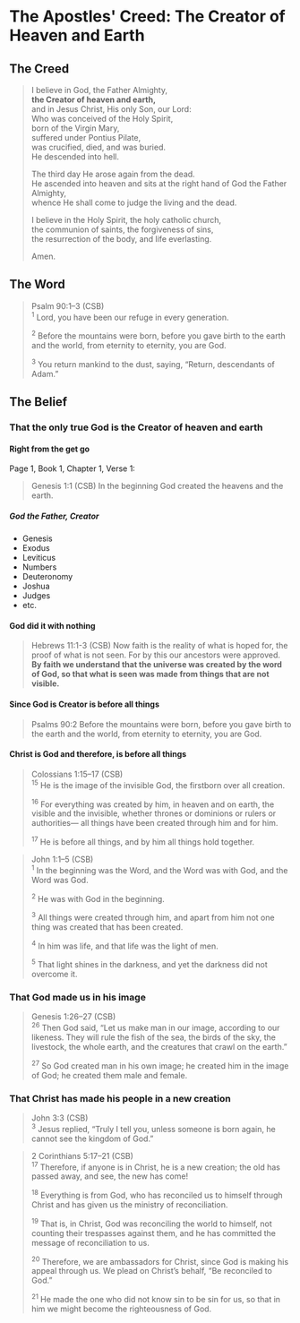 # The Apostles' Creed: The Creator of Heaven and Earth

## The Creed

>I believe in God, the Father Almighty,  
><bgy> **the Creator of heaven and earth,** </bgy>  
>and in Jesus Christ, His only Son, our Lord:  
>Who was conceived of the Holy Spirit,  
>born of the Virgin Mary,  
>suffered under Pontius Pilate,  
>was crucified, died, and was buried.  
>He descended into hell.  
>  
>The third day He arose again from the dead.  
>He ascended into heaven and sits at the right hand of God the Father Almighty,  
>whence He shall come to judge the living and the dead.  
>  
>I believe in the Holy Spirit, the holy catholic church,  
>the communion of saints, the forgiveness of sins,  
>the resurrection of the body, and life everlasting.  
>  
>Amen.

## The Word

>Psalm 90:1–3 (CSB)  
><sup>1</sup> Lord, you have been our refuge in every generation. 
>
><sup>2</sup> Before the mountains were born, before you gave birth to the earth and the world, from eternity to eternity, you are God. 
>
><sup>3</sup> You return mankind to the dust, saying, “Return, descendants of Adam.”

## The Belief

### That the only true God is the Creator of heaven and earth

#### Right from the get go

Page 1, Book 1, Chapter 1, Verse 1:

>Genesis 1:1 (CSB) In the beginning God created the heavens and the earth.

##### God the Father, Creator

- Genesis
- Exodus
- Leviticus
- Numbers
- Deuteronomy
- Joshua
- Judges
- etc. 

#### God did it with nothing

>Hebrews 11:1-3 (CSB) Now faith is the reality of what is hoped for, the proof of what is not seen. For by this our ancestors were approved. **By faith we understand that the universe was created by the word of God, so that what is seen was made from things that are not visible.**

#### Since God is Creator is before all things

>Psalms 90:2 Before the mountains were born, before you gave birth to the earth and the world, from eternity to eternity, you are God. 


#### Christ is God and therefore, is before all things

>Colossians 1:15–17 (CSB)  
><sup>15</sup> He is the image of the invisible God, the firstborn over all creation. 
>
><sup>16</sup> For everything was created by him, in heaven and on earth, the visible and the invisible, whether thrones or dominions or rulers or authorities— all things have been created through him and for him. 
>
><sup>17</sup> He is before all things, and by him all things hold together.

>John 1:1–5 (CSB)  
><sup>1</sup> In the beginning was the Word, and the Word was with God, and the Word was God. 
>
><sup>2</sup> He was with God in the beginning. 
>
><sup>3</sup> All things were created through him, and apart from him not one thing was created that has been created. 
>
><sup>4</sup> In him was life, and that life was the light of men. 
>
><sup>5</sup> That light shines in the darkness, and yet the darkness did not overcome it.

### That God made us in his image

>Genesis 1:26–27 (CSB)  
><sup>26</sup> Then God said, “Let us make man in our image, according to our likeness. They will rule the fish of the sea, the birds of the sky, the livestock, the whole earth, and the creatures that crawl on the earth.” 
>
><sup>27</sup> So God created man in his own image; he created him in the image of God; he created them male and female.

### That Christ has made his people in a new creation

>John 3:3 (CSB)  
><sup>3</sup> Jesus replied, “Truly I tell you, unless someone is born again, he cannot see the kingdom of God.”

>2 Corinthians 5:17–21 (CSB)  
><sup>17</sup> Therefore, if anyone is in Christ, he is a new creation; the old has passed away, and see, the new has come! 
>
><sup>18</sup> Everything is from God, who has reconciled us to himself through Christ and has given us the ministry of reconciliation. 
>
><sup>19</sup> That is, in Christ, God was reconciling the world to himself, not counting their trespasses against them, and he has committed the message of reconciliation to us. 
>
><sup>20</sup> Therefore, we are ambassadors for Christ, since God is making his appeal through us. We plead on Christ’s behalf, “Be reconciled to God.” 
>
><sup>21</sup> He made the one who did not know sin to be sin for us, so that in him we might become the righteousness of God.
